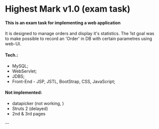 # Highest Mark v1.0 (exam task)

#### This is an exam task for implementing a web application
It is designed to manage orders and display it's statistics. The 1st goal was to make possible to record an 'Order' in DB with certain parametres using web-UI.

#### Tech.:
 - MySQL;
 - WebServlet;
 - JDBS;
 - Front-End - JSP, JSTL, BootStrap, CSS, JavaScript;

#### Not implemented:
 - datapicker (not working, )
 - Struts 2 (delayed)
 - 2nd & 3rd pages

--
